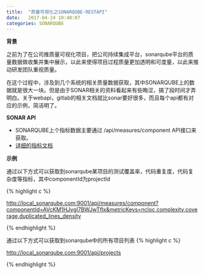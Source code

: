 ```yaml
---
title:  "质量可视化之SONARQUBE-RESTAPI"
date:   2017-04-24 10:40:07
categories: SONARQUBE
---
```


**背景**

之前为了在公司推质量可视化项目，把公司持续集成平台，sonarqube平台的质量数据做收集并集中展示，以此来使得项目过程质量更加透明和可度量，以此来推动研发团队重视质量。

在这个过程中，涉及到几个系统的相关质量数据获取，其中SONARQUBE上的数据就是很大一块。但是由于SONAR相关的资料看起来有些晦涩，搞了段时间才弄明白。关于webapi，gitlab的相关文档就比sonar要好很多，而且每个api都有对应的示例，简洁明了。


**SONAR API**

- SONARQUBE上个指标数据主要通过 /api/measures/component API接口来获取。
- [详细的指标文档](https://docs.sonarqube.org/display/SONAR/Metric+Definitions)

**示例**

通过以下方式可以获取到sonarqube某项目的测试覆盖率，代码重复度，代码复杂度等指标，其中componentId为projectId


{% highlight c %}

http://local_sonarqube.com:9001/api/measures/component?componentId=AVcKM1HJvgI7BWJwTflx&metricKeys=ncloc,complexity,coverage,duplicated_lines_density

{% endhighlight %}


通过以下方式可以获取到sonarqube中的所有项目列表
{% highlight c %}

http://local_sonarqube.com:9001/api/projects

{% endhighlight %}


